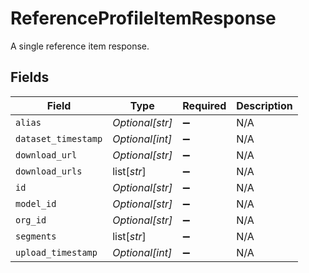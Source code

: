 # ReferenceProfileItemResponse

A single reference item response.


## Fields

| Field               | Type                | Required            | Description         |
| ------------------- | ------------------- | ------------------- | ------------------- |
| `alias`             | *Optional[str]*     | :heavy_minus_sign:  | N/A                 |
| `dataset_timestamp` | *Optional[int]*     | :heavy_minus_sign:  | N/A                 |
| `download_url`      | *Optional[str]*     | :heavy_minus_sign:  | N/A                 |
| `download_urls`     | list[*str*]         | :heavy_minus_sign:  | N/A                 |
| `id`                | *Optional[str]*     | :heavy_minus_sign:  | N/A                 |
| `model_id`          | *Optional[str]*     | :heavy_minus_sign:  | N/A                 |
| `org_id`            | *Optional[str]*     | :heavy_minus_sign:  | N/A                 |
| `segments`          | list[*str*]         | :heavy_minus_sign:  | N/A                 |
| `upload_timestamp`  | *Optional[int]*     | :heavy_minus_sign:  | N/A                 |